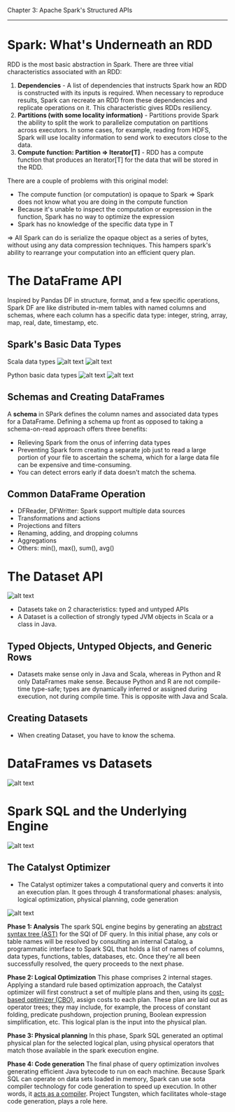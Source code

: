Chapter 3: Apache Spark's Structured APIs

---

# Spark: What's Underneath an RDD

RDD is the most basic abstraction in Spark. There are three vitial characteristics associated with an RDD:

1. **Dependencies** - A list of dependencies that instructs Spark how an RDD is constructed with its inputs is required. When necessary to reproduce results, Spark can recreate an RDD from these dependencies and replicate operations on it. This characteristic gives RDDs resiliency.
2. **Partitions (with some locality information)** - Partitions provide Spark the ability to split the work to parallelize computation on partitions across executors. In some cases, for example, reading from HDFS, Spark will use locality information to send work to executors close to the data.
3. **Compute function: Partition => Iterator[T]** - RDD has a compute function that produces an Iterator[T] for the data that will be stored in the RDD.

There are a couple of problems with this original model:

- The compute function (or computation) is opaque to Spark => Spark does not know what you are doing in the compute function
- Because it's unable to inspect the computation or expression in the function, Spark has no way to optimize the expression
- Spark has no knowledge of the specific data type in T

=> All Spark can do is serialize the opaque object as a series of bytes, without using any data compression techniques. This hampers spark's ability to rearrange your computation into an efficient query plan.

# The DataFrame API

Inspired by Pandas DF in structure, format, and a few specific operations, Spark DF are like distributed in-mem tables with named columns and schemas, where each column has a specific data type: integer, string, array, map, real, date, timestamp, etc.

## Spark's Basic Data Types

Scala data types
![alt text](imgs/chapter3/basic-scala-data-type.png)
![alt text](imgs/chapter3/scala-structure-data-types.png)

Python basic data types
![alt text](imgs/chapter3/basic-pytohn-data-type.png)
![alt text](imgs/chapter3/python-structured-data-type.png)

## Schemas and Creating DataFrames

A **schema** in SPark defines the column names and associated data types for a DataFrame. Defining a schema up front as opposed to taking a schema-on-read approach offers three benefits:

- Relieving Spark from the onus of inferring data types
- Preventing Spark form creating a separate job just to read a large portion of your file to ascertain the schema, which for a large data file can be expensive and time-consuming.
- You can detect errors early if data doesn't match the schema.

## Common DataFrame Operation

- DFReader, DFWritter: Spark support multiple data sources
- Transformations and actions
- Projections and filters
- Renaming, adding, and dropping columns
- Aggregations
- Others: min(), max(), sum(), avg()

# The Dataset API

![alt text](imgs/chapter3/structured_apis.png)

- Datasets take on 2 characteristics: typed and untyped APIs
- A Dataset is a collection of strongly typed JVM objects in Scala or a class in Java.

## Typed Objects, Untyped Objects, and Generic Rows

- Datasets make sense only in Java and Scala, whereas in Python and R only DataFrames make sense. Because Python and R are not compile-time type-safe; types are dynamically inferred or assigned during execution, not during compile time. This is opposite with Java and Scala.

## Creating Datasets

- When creating Dataset, you have to know the schema.

# DataFrames vs Datasets

![alt text](imgs/chapter3/ds_vs_df.png)

# Spark SQL and the Underlying Engine

![alt text](imgs/chapter3/spark_sql_and_its_stack.png)

## The Catalyst Optimizer

- The Catalyst optimizer takes a computational query and converts it into an execution plan. It goes through 4 transformational phases: analysis, logical optimization, physical planning, code generation

![alt text](imgs/chapter3/spark_computations_4_phrase.png)

**Phase 1: Analysis**
The spark SQL engine begins by generating an [abstract syntax tree (AST)](https://en.wikipedia.org/wiki/Abstract_syntax_tree) for the SQl of DF query. In this initial phase, any cols or table names will be resolved by consulting an internal Catalog, a programmatic interface to Spark SQL that holds a list of names of columns, data types, functions, tables, databases, etc. Once they're all been successfully resolved, the query proceeds to the next phase.

**Phase 2: Logical Optimization**
This phase comprises 2 internal stages. Applying a standard rule based optimization approach, the Catalyst optimizer will first construct a set of multiple plans and then, using its [cost-based optimizer (CBO)](https://www.databricks.com/blog/2017/08/31/cost-based-optimizer-in-apache-spark-2-2.html), assign costs to each plan. These plan are laid out as operator trees; they may include, for example, the process of constant folding, predicate pushdown, projection pruning, Boolean expression simplification, etc. This logical plan is the input into the physical plan.

**Phase 3: Physical planning**
In this phase, Spark SQL generated an optimal physical plan for the selected logical plan, using physical operators that match those available in the spark execution engine.

**Phase 4: Code generation**
The final phase of query optimization involves generating efficient Java bytecode to run on each machine. Because Spark SQL can operate on data sets loaded in memory, Spark can use sota compiler technology for code generation to speed up execution. In other words, it [acts as a compiler](https://www.databricks.com/blog/2016/05/23/apache-spark-as-a-compiler-joining-a-billion-rows-per-second-on-a-laptop.html). Project Tungsten, which facilitates whole-stage code generation, plays a role here. 